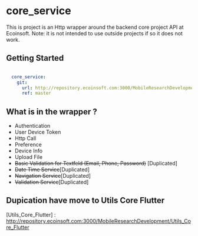 # core_service

This is project is an Http wrapper around the backend core project API at Ecoinsoft. Note: it is not intended to use outside projects if so it does not work.

## Getting Started

```yaml

  core_service:
    git:
      url: http://repository.ecoinsoft.com:3000/MobileResearchDevelopment/Flutter_Core_Project.git
      ref: master

```
## What is in the wrapper ?

* Authentication
* User Device Token
* Http Call
* Preference
* Device Info
* Upload File
* ~~Basic Validation for Textfeld (Email, Phone, Password)~~ [Duplicated]
* ~~Date Time Service~~[Duplicated]
* ~~Navigation Service~~[Duplicated]
* ~~Validation Service~~[Duplicated]

## Dupication have move to Utils Core Flutter
[Utils_Core_Flutter] : http://repository.ecoinsoft.com:3000/MobileResearchDevelopment/Utils_Core_Flutter